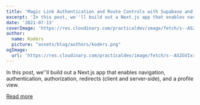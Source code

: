 ```yaml
---
title: 'Magic Link Authentication and Route Controls with Supabase and Next.js'
excerpt: 'In this post, we''ll build out a Next.js app that enables navigation, authentication, authorization, redirects (client and server-side), and a profile view.'
date: '2021-07-13'
coverImage: 'https://res.cloudinary.com/practicaldev/image/fetch/s--ASZGVIxr--/c_imagga_scale,f_auto,fl_progressive,h_420,q_auto,w_1000/https://dev-to-uploads.s3.amazonaws.com/uploads/articles/hh20qf2iasphmrzk93h6.png'
author:
  name: Koders
  picture: "assets/blog/authors/koders.png"
ogImage:
  url: 'https://res.cloudinary.com/practicaldev/image/fetch/s--ASZGVIxr--/c_imagga_scale,f_auto,fl_progressive,h_420,q_auto,w_1000/https://dev-to-uploads.s3.amazonaws.com/uploads/articles/hh20qf2iasphmrzk93h6.png'
---
```


In this post, we''ll build out a Next.js app that enables navigation, authentication, authorization, redirects (client and server-side), and a profile view.

[Read more](https://dev.to/dabit3/magic-link-authentication-and-route-controls-with-supabase-and-next-js-leo)
